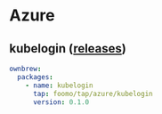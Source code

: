 # Azure

## kubelogin ([releases](https://github.com/Azure/kubelogin/releases))

```yaml
ownbrew:
  packages:
    - name: kubelogin
      tap: foomo/tap/azure/kubelogin
      version: 0.1.0
```

